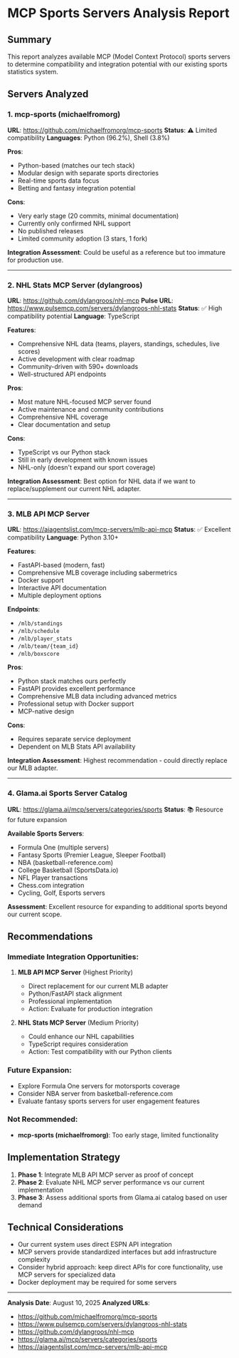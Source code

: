 # MCP Sports Servers Analysis Report

## Summary
This report analyzes available MCP (Model Context Protocol) sports servers to determine compatibility and integration potential with our existing sports statistics system.

## Servers Analyzed

### 1. mcp-sports (michaelfromorg)
**URL**: https://github.com/michaelfromorg/mcp-sports
**Status**: ⚠️ Limited compatibility
**Languages**: Python (96.2%), Shell (3.8%)

**Pros**:
- Python-based (matches our tech stack)
- Modular design with separate sports directories
- Real-time sports data focus
- Betting and fantasy integration potential

**Cons**:
- Very early stage (20 commits, minimal documentation)
- Currently only confirmed NHL support
- No published releases
- Limited community adoption (3 stars, 1 fork)

**Integration Assessment**: Could be useful as a reference but too immature for production use.

---

### 2. NHL Stats MCP Server (dylangroos)
**URL**: https://github.com/dylangroos/nhl-mcp
**Pulse URL**: https://www.pulsemcp.com/servers/dylangroos-nhl-stats
**Status**: ✅ High compatibility potential
**Language**: TypeScript

**Features**:
- Comprehensive NHL data (teams, players, standings, schedules, live scores)
- Active development with clear roadmap
- Community-driven with 590+ downloads
- Well-structured API endpoints

**Pros**:
- Most mature NHL-focused MCP server found
- Active maintenance and community contributions
- Comprehensive NHL coverage
- Clear documentation and setup

**Cons**:
- TypeScript vs our Python stack
- Still in early development with known issues
- NHL-only (doesn't expand our sport coverage)

**Integration Assessment**: Best option for NHL data if we want to replace/supplement our current NHL adapter.

---

### 3. MLB API MCP Server
**URL**: https://aiagentslist.com/mcp-servers/mlb-api-mcp
**Status**: ✅ Excellent compatibility
**Language**: Python 3.10+

**Features**:
- FastAPI-based (modern, fast)
- Comprehensive MLB coverage including sabermetrics
- Docker support
- Interactive API documentation
- Multiple deployment options

**Endpoints**:
- `/mlb/standings`
- `/mlb/schedule`
- `/mlb/player_stats`
- `/mlb/team/{team_id}`
- `/mlb/boxscore`

**Pros**:
- Python stack matches ours perfectly
- FastAPI provides excellent performance
- Comprehensive MLB data including advanced metrics
- Professional setup with Docker support
- MCP-native design

**Cons**:
- Requires separate service deployment
- Dependent on MLB Stats API availability

**Integration Assessment**: Highest recommendation - could directly replace our MLB adapter.

---

### 4. Glama.ai Sports Server Catalog
**URL**: https://glama.ai/mcp/servers/categories/sports
**Status**: 📚 Resource for future expansion

**Available Sports Servers**:
- Formula One (multiple servers)
- Fantasy Sports (Premier League, Sleeper Football)
- NBA (basketball-reference.com)
- College Basketball (SportsData.io)
- NFL Player transactions
- Chess.com integration
- Cycling, Golf, Esports servers

**Assessment**: Excellent resource for expanding to additional sports beyond our current scope.

## Recommendations

### Immediate Integration Opportunities:

1. **MLB API MCP Server** (Highest Priority)
   - Direct replacement for our current MLB adapter
   - Python/FastAPI stack alignment
   - Professional implementation
   - Action: Evaluate for production integration

2. **NHL Stats MCP Server** (Medium Priority)
   - Could enhance our NHL capabilities
   - TypeScript requires consideration
   - Action: Test compatibility with our Python clients

### Future Expansion:
- Explore Formula One servers for motorsports coverage
- Consider NBA server from basketball-reference.com
- Evaluate fantasy sports servers for user engagement features

### Not Recommended:
- **mcp-sports (michaelfromorg)**: Too early stage, limited functionality

## Implementation Strategy

1. **Phase 1**: Integrate MLB API MCP server as proof of concept
2. **Phase 2**: Evaluate NHL MCP server performance vs our current implementation
3. **Phase 3**: Assess additional sports from Glama.ai catalog based on user demand

## Technical Considerations

- Our current system uses direct ESPN API integration
- MCP servers provide standardized interfaces but add infrastructure complexity
- Consider hybrid approach: keep direct APIs for core functionality, use MCP servers for specialized data
- Docker deployment may be required for some servers

---

**Analysis Date**: August 10, 2025
**Analyzed URLs**:
- https://github.com/michaelfromorg/mcp-sports
- https://www.pulsemcp.com/servers/dylangroos-nhl-stats
- https://github.com/dylangroos/nhl-mcp  
- https://glama.ai/mcp/servers/categories/sports
- https://aiagentslist.com/mcp-servers/mlb-api-mcp
